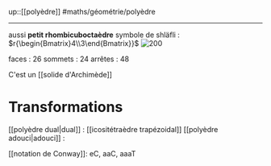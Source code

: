 up::[[polyèdre]]
#maths/géométrie/polyèdre

----
aussi **petit rhombicuboctaèdre**
symbole de shläfli : $r{\begin{Bmatrix}4\\3\end{Bmatrix}}$
![200](https://upload.wikimedia.org/wikipedia/commons/thumb/0/08/Rhombicuboctahedron.gif/220px-Rhombicuboctahedron.gif)

faces : 26
sommets : 24
arrêtes : 48

C'est un [[solide d'Archimède]]

# Transformations
[[polyèdre dual|dual]] : [[icositétraèdre trapézoidal]]
[[polyèdre adouci|adouci]] :

[[notation de Conway]]: eC, aaC, aaaT
